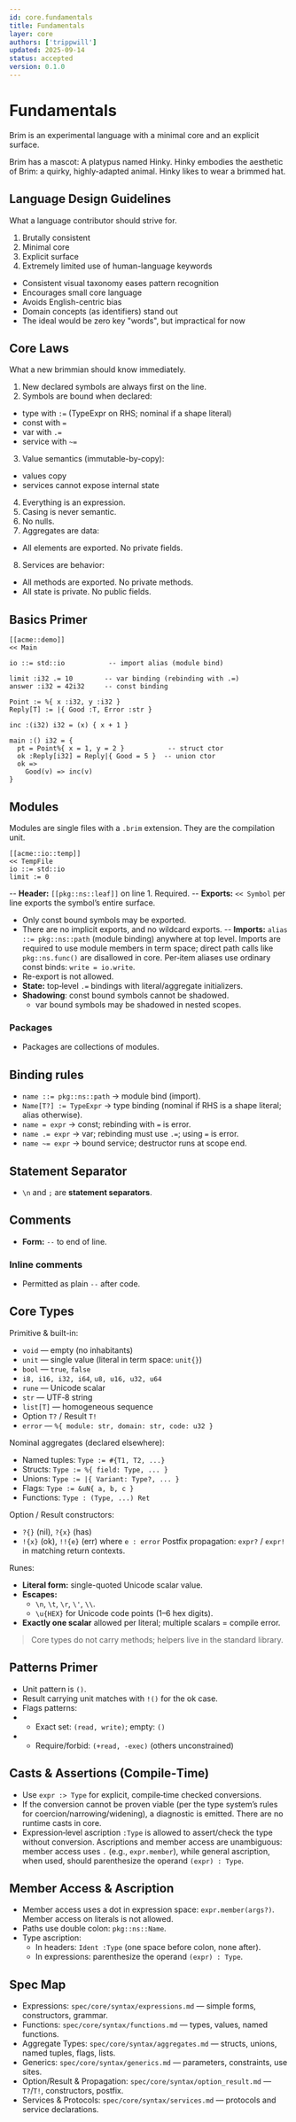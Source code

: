 ```yaml
---
id: core.fundamentals
title: Fundamentals
layer: core
authors: ['trippwill']
updated: 2025-09-14
status: accepted
version: 0.1.0
---
```


# Fundamentals

Brim is an experimental language with a minimal core and an explicit surface.

Brim has a mascot: A platypus named Hinky. Hinky embodies
the aesthetic of Brim: a quirky, highly-adapted animal.
Hinky likes to wear a brimmed hat.

## Language Design Guidelines

What a language contributor should strive for.

1. Brutally consistent
2. Minimal core
3. Explicit surface
4. Extremely limited use of human-language keywords
  - Consistent visual taxonomy eases pattern recognition
  - Encourages small core language
  - Avoids English-centric bias
  - Domain concepts (as identifiers) stand out
  - The ideal would be zero key "words", but impractical for now


## Core Laws

What a new brimmian should know immediately.

1. New declared symbols are always first on the line.
2. Symbols are bound when declared:
  - type with `:=` (TypeExpr on RHS; nominal if a shape literal)
  - const with `=`
  - var with `.=`
  - service with `~=`
3. Value semantics (immutable-by-copy):
  - values copy
  - services cannot expose internal state
4. Everything is an expression.
5. Casing is never semantic.
6. No nulls.
7. Aggregates are data:
  - All elements are exported. No private fields.
8. Services are behavior:
  - All methods are exported. No private methods.
  - All state is private. No public fields.

## Basics Primer

```brim
[[acme::demo]]
<< Main

io ::= std::io           -- import alias (module bind)

limit :i32 .= 10        -- var binding (rebinding with .=)
answer :i32 = 42i32     -- const binding

Point := %{ x :i32, y :i32 }
Reply[T] := |{ Good :T, Error :str }

inc :(i32) i32 = (x) { x + 1 }

main :() i32 = {
  pt = Point%{ x = 1, y = 2 }           -- struct ctor
  ok :Reply[i32] = Reply|{ Good = 5 }  -- union ctor
  ok =>
    Good(v) => inc(v)
}
```

## Modules

Modules are single files with a `.brim` extension.
They are the compilation unit.

```brim
[[acme::io::temp]]
<< TempFile
io ::= std::io
limit := 0
```

-- **Header:** `[[pkg::ns::leaf]]` on line 1. Required.
-- **Exports:** `<< Symbol` per line exports the symbol’s entire surface.
  - Only const bound symbols may be exported.
  - There are no implicit exports, and no wildcard exports.
-- **Imports:** `alias ::= pkg::ns::path` (module binding) anywhere at top level. Imports are required to use module members in term space; direct path calls like `pkg::ns.func()` are disallowed in core. Per‑item aliases use ordinary const binds: `write = io.write`.
  - Re-export is not allowed.
- **State:** top‑level `.=` bindings with literal/aggregate initializers.
- **Shadowing**: const bound symbols cannot be shadowed.
  - var bound symbols may be shadowed in nested scopes.

### Packages

- Packages are collections of modules.

## Binding rules

- `name ::= pkg::ns::path` → module bind (import).
- `Name[T?] := TypeExpr` → type binding (nominal if RHS is a shape literal; alias otherwise).
- `name = expr` → const; rebinding with `=` is error.
- `name .= expr` → var; rebinding must use `.=`; using `=` is error.
- `name ~= expr` → bound service; destructor runs at scope end.

## Statement Separator
- `\n` and `;` are **statement separators**.

## Comments
- **Form:** `--` to end of line.

### Inline comments
- Permitted as plain `--` after code.

## Core Types

Primitive & built-in:
- `void` — empty (no inhabitants)
- `unit` — single value (literal in term space: `unit{}`)
- `bool` — `true`, `false`
- `i8, i16, i32, i64`, `u8, u16, u32, u64`
- `rune` — Unicode scalar
- `str` — UTF‑8 string
- `list[T]` — homogeneous sequence
- Option `T?` / Result `T!`
- `error` — `%{ module: str, domain: str, code: u32 }`

Nominal aggregates (declared elsewhere):
- Named tuples: `Type := #{T1, T2, ...}`
- Structs: `Type := %{ field: Type, ... }`
- Unions:  `Type := |{ Variant: Type?, ... }`
- Flags:   `Type := &uN{ a, b, c }`
- Functions: `Type : (Type, ...) Ret`

Option / Result constructors:
- `?{}` (nil), `?{x}` (has)
- `!{x}` (ok), `!!{e}` (err) where `e : error`
Postfix propagation: `expr?` / `expr!` in matching return contexts.

Runes:
- **Literal form:** single-quoted Unicode scalar value.
- **Escapes:**
  - `\n`, `\t`, `\r`, `\'`, `\\`.
  - `\u{HEX}` for Unicode code points (1–6 hex digits).
- **Exactly one scalar** allowed per literal; multiple scalars = compile error.

> Core types do not carry methods; helpers live in the standard library.

## Patterns Primer

- Unit pattern is `()`.
- Result carrying unit matches with `!()` for the ok case.
- Flags patterns:
- - Exact set: `(read, write)`; empty: `()`
- - Require/forbid: `(+read, -exec)` (others unconstrained)

## Casts & Assertions (Compile‑Time)

- Use `expr :> Type` for explicit, compile‑time checked conversions.
- If the conversion cannot be proven viable (per the type system’s rules for coercion/narrowing/widening), a diagnostic is emitted. There are no runtime casts in core.
- Expression‑level ascription `:Type` is allowed to assert/check the type without conversion. Ascriptions and member access are unambiguous: member access uses `.` (e.g., `expr.member`), while general ascription, when used, should parenthesize the operand `(expr) : Type`.

## Member Access & Ascription

- Member access uses a dot in expression space: `expr.member(args?)`. Member access on literals is not allowed.
- Paths use double colon: `pkg::ns::Name`.
- Type ascription:
  - In headers: `Ident :Type` (one space before colon, none after).
  - In expressions: parenthesize the operand `(expr) : Type`.

## Spec Map

- Expressions: `spec/core/syntax/expressions.md` — simple forms, constructors, grammar.
- Functions: `spec/core/syntax/functions.md` — types, values, named functions.
- Aggregate Types: `spec/core/syntax/aggregates.md` — structs, unions, named tuples, flags, lists.
- Generics: `spec/core/syntax/generics.md` — parameters, constraints, use sites.
- Option/Result & Propagation: `spec/core/syntax/option_result.md` — `T?`/`T!`, constructors, postfix.
- Services & Protocols: `spec/core/syntax/services.md` — protocols and service declarations.
